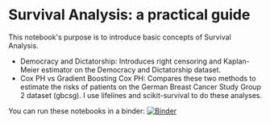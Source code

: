 # Survival Analysis: a practical guide

This notebook's purpose is to introduce basic concepts of Survival Analysis.
 - Democracy and Dictatorship: Introduces right censoring and Kaplan-Meier estimator on the Democracy and Dictatorship dataset.
 - Cox PH vs Gradient Boosting Cox PH: Compares these two methods to estimate the risks of patients on the German Breast Cancer Study Group 2 dataset (gbcsg).
I use lifelines and scikit-survival to do these analyses.

You can run these notebooks in a binder: [![Binder](https://mybinder.org/badge_logo.svg)](https://mybinder.org/v2/gh/alonsosilvaallende/Survival_Analysis/master)
